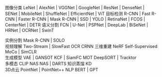 图像分类 LeNet | AlexNet | VGGNet | GoogleNet | ResNet | DenseNet | SENet | MobileNet | ShuffleNet | EfficientNet | ViT
目标检测 R-CNN | Fast R-CNN | Faster R-CNN | Mask R-CNN | SSD | YOLO | RetinaNet | FCOS | CenterNet | DETR
语义分割 FCN | U-Net | PSPNet | DeepLab | BiSeNet | HRNet | OCRNet | SwinT


实例分割 Mask R-CNN | SOLO  
视频理解 Two-Stream | SlowFast  OCR CRNN
三维重建 NeRF  Self-Supervised MoCo | SimCLR  
生成模型 VAE | GANSOT KCF | SiamFC  MOT DeepSORT | Tracktor  
多模态 CLIP  NAS NAS | DARTS
知识蒸馏 KD  
3D点云 PointNet | PointNet++  NLP BERT | GPT
